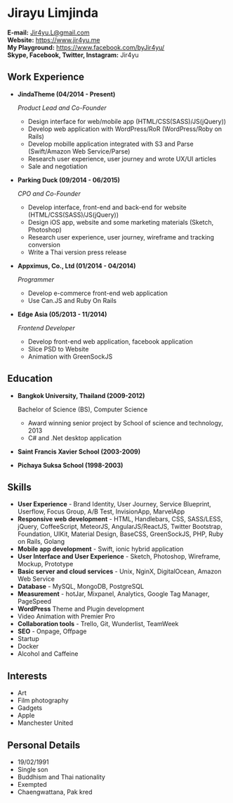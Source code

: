 # Jirayu Limjinda

**E-mail:** Jir4yu.L@gmail.com <br/> **Website:** https://www.jir4yu.me <br/> **My Playground:** https://www.facebook.com/byJir4yu/ <br/> **Skype, Facebook, Twitter, Instagram:** Jir4yu

## Work Experience

* **JindaTheme (04/2014 - Present)**

    *Product Lead and Co-Founder*

    * Design interface for web/mobile app (HTML/CSS(SASS)/JS(jQuery))
    * Develop web application with WordPress/RoR (WordPress/Roby on Rails)
    * Develop mobille application integrated with S3 and Parse (Swift/Amazon Web Service/Parse)
    * Research user experience, user journey and wrote UX/UI articles
    * Sale and negotiation


* **Parking Duck (09/2014 - 06/2015)**

  *CPO and Co-Founder*

  * Develop interface, front-end and back-end for website (HTML/CSS(SASS)/JS(jQuery))
  * Design iOS app, website and some marketing materials (Sketch, Photoshop)
  * Research user experience, user journey, wireframe and tracking conversion
  * Write a Thai version press release


* **Appximus, Co., Ltd (01/2014 - 04/2014)**

  *Programmer*

  * Develop e-commerce front-end web application
  * Use Can.JS and Ruby On Rails


* **Edge Asia (05/2013 - 11/2014)**

  *Frontend Developer*

  * Develop front-end web application, facebook application
  * Slice PSD to Website
  * Animation with GreenSockJS

## Education

* **Bangkok University, Thailand (2009-2012)**

  Bachelor of Science (BS), Computer Science
  * Award winning senior project by School of science and technology, 2013
  * C# and .Net desktop application


* **Saint Francis Xavier School (2003-2009)**
* **Pichaya Suksa School (1998-2003)**

## Skills

* **User Experience** - Brand Identity, User Journey, Service Blueprint, Userflow, Focus Group, A/B Test, InvisionApp, MarvelApp
* **Responsive web development** - HTML, Handlebars, CSS, SASS/LESS, jQuery, CoffeeScript, MeteorJS, AngularJS/ReactJS, Twitter Bootstrap, Foundation, UIKit, Material Design, BaseCSS, GreenSockJS, PHP, Ruby on Rails, Golang
* **Mobile app development** - Swift, ionic hybrid application
* **User Interface and User Experience** - Sketch, Photoshop, Wireframe, Mockup, Prototype
* **Basic server and cloud services** - Unix, NginX, DigitalOcean, Amazon Web Service
* **Database** - MySQL, MongoDB, PostgreSQL
* **Measurement** - hotJar, Mixpanel, Analytics, Google Tag Manager, PageSpeed
* **WordPress** Theme and Plugin development
* Video Animation with Premier Pro
* **Collaboration tools** - Trello, Git, Wunderlist, TeamWeek
* **SEO** - Onpage, Offpage
* Startup
* Docker
* Alcohol and Caffeine

## Interests

* Art
* Film photography
* Gadgets
* Apple
* Manchester United

## Personal Details

* 19/02/1991
* Single son
* Buddhism and Thai nationality
* Exempted
* Chaengwattana, Pak kred
